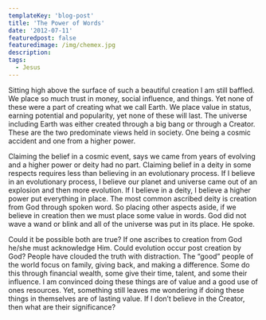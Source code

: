 ```yaml
---
templateKey: 'blog-post'
title: 'The Power of Words'
date: '2012-07-11'
featuredpost: false
featuredimage: /img/chemex.jpg
description:
tags:
  - Jesus
---
```


Sitting high above the surface of such a beautiful creation I am still baffled. We place so much trust in money, social influence, and things. Yet none of these were a part of creating what we call Earth. We place value in status, earning potential and popularity, yet none of these will last. The universe including Earth was either created through a big bang or through a Creator. These are the two predominate views held in society. One being a cosmic accident and one from a higher power.

Claiming the belief in a cosmic event, says we came from years of evolving and a higher power or deity had no part. Claiming belief in a deity in some respects requires less than believing in an evolutionary process. If I believe in an evolutionary process, I believe our planet and universe came out of an explosion and then more evolution. If I believe in a deity, I believe a higher power put everything in place. The most common ascribed deity is creation from God through spoken word. So placing other aspects aside, if we believe in creation then we must place some value in words. God did not wave a wand or blink and all of the universe was put in its place. He spoke.

Could it be possible both are true? If one ascribes to creation from God he/she must acknowledge Him. Could evolution occur post creation by God? People have clouded the truth with distraction. The “good” people of the world focus on family, giving back, and making a difference. Some do this through financial wealth, some give their time, talent, and some their influence. I am convinced doing these things are of value and a good use of ones resources. Yet, something still leaves me wondering if doing these things in themselves are of lasting value. If I don’t believe in the Creator, then what are their significance?
